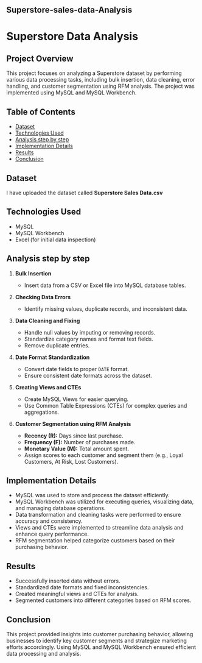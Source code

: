 ## Superstore-sales-data-Analysis

# Superstore Data Analysis

## Project Overview
This project focuses on analyzing a Superstore dataset by performing various data processing tasks, including bulk insertion, data cleaning, error handling, and customer segmentation using RFM analysis. The project was implemented using MySQL and MySQL Workbench.

## Table of Contents
- [Dataset](#dataset)
- [Technologies Used](#technologies-used)
- [Analysis step by step](#Analysis-step-by-step)
- [Implementation Details](#implementation-details)
- [Results](#results)
- [Conclusion](#conclusion)

## Dataset
I have uploaded the dataset called ****Superstore Sales Data.csv****

## Technologies Used
- MySQL
- MySQL Workbench
- Excel (for initial data inspection)

## Analysis step by step  
1. **Bulk Insertion**
   - Insert data from a CSV or Excel file into MySQL database tables.
   
2. **Checking Data Errors**
   - Identify missing values, duplicate records, and inconsistent data.
   
3. **Data Cleaning and Fixing**
   - Handle null values by imputing or removing records.
   - Standardize category names and format text fields.
   - Remove duplicate entries.
   
4. **Date Format Standardization**
   - Convert date fields to proper `DATE` format.
   - Ensure consistent date formats across the dataset.

5. **Creating Views and CTEs**
   - Create MySQL Views for easier querying.
   - Use Common Table Expressions (CTEs) for complex queries and aggregations.

6. **Customer Segmentation using RFM Analysis**
   - **Recency (R):** Days since last purchase.
   - **Frequency (F):** Number of purchases made.
   - **Monetary Value (M):** Total amount spent.
   - Assign scores to each customer and segment them (e.g., Loyal Customers, At Risk, Lost Customers).

## Implementation Details
- MySQL was used to store and process the dataset efficiently.
- MySQL Workbench was utilized for executing queries, visualizing data, and managing database operations.
- Data transformation and cleaning tasks were performed to ensure accuracy and consistency.
- Views and CTEs were implemented to streamline data analysis and enhance query performance.
- RFM segmentation helped categorize customers based on their purchasing behavior.

## Results
- Successfully inserted data without errors.
- Standardized date formats and fixed inconsistencies.
- Created meaningful views and CTEs for analysis.
- Segmented customers into different categories based on RFM scores.

## Conclusion
This project provided insights into customer purchasing behavior, allowing businesses to identify key customer segments and strategize marketing efforts accordingly. Using MySQL and MySQL Workbench ensured efficient data processing and analysis.

